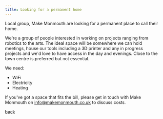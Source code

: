 ```yaml
---
title: Looking for a permanent home
---
```


Local group, Make Monmouth are looking for a permanent place to call their home.

We're a group of people interested in working on projects ranging from robotics to the arts. 
The ideal space will be somewhere we can hold meetings, house our tools including a 3D printer and any in progress projects 
and we'd love to have access in the day and evenings. Close to the town centre is preferred but not essential.

We need:
- WiFi
- Electricity
- Heating

If you've got a space that fits the bill, please get in touch with Make Monmouth on <info@makemonmouth.co.uk> to discuss costs.

[back](./)
